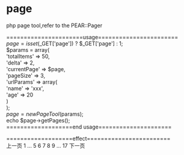 page
====

php page tool,refer to the PEAR::Pager


======================usage======================= <br>
$page = isset($_GET['page']) ? $_GET['page'] : 1;<br />
$params = array( <br>
    'totalItems' => 50, <br>
    'delta' => 2, <br>
    'currentPage' => $page, <br>
    'pageSize' => 3,  <br>
    'urlParams' => array(  <br>
        'name' => 'xxx',   <br>
        'age' => 20       <br>
    )  <br>
);  <br>
$page = new PageTool($params);  <br>
echo $page->getPages();<br>
===================end usage=====================

===================effect========================<br />
上一页 1 ... 5 6 7 8 9 ... 17 下一页
